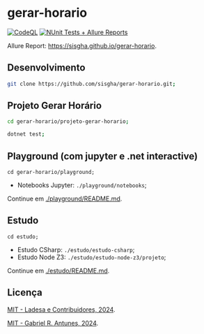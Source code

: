 # gerar-horario

[![CodeQL](https://github.com/sisgha/gerar-horario/actions/workflows/github-code-scanning/codeql/badge.svg)](https://github.com/sisgha/gerar-horario/actions/workflows/github-code-scanning/codeql)
[![NUnit Tests + Allure Reports](https://github.com/sisgha/gerar-horario/actions/workflows/test-and-deploy.yml/badge.svg)](https://github.com/sisgha/gerar-horario/actions/workflows/test-and-deploy.yml)

Allure Report: <https://sisgha.github.io/gerar-horario>.

## Desenvolvimento

```sh
git clone https://github.com/sisgha/gerar-horario.git;
```

## Projeto Gerar Horário

```sh
cd gerar-horario/projeto-gerar-horario;
```

```sh
dotnet test;
```

## Playground (com jupyter e .net interactive)

```
cd gerar-horario/playground;
```

- Notebooks Jupyter: `./playground/notebooks`;

Continue em [./playground/README.md](./playground/README.md).

## Estudo

```
cd estudo;
```

- Estudo CSharp: `./estudo/estudo-csharp`;
- Estudo Node Z3: `./estudo/estudo-node-z3/projeto`;

Continue em [./estudo/README.md](./estudo/README.md).

## Licença

[MIT - Ladesa e Contribuidores, 2024](./LICENSE).

[MIT - Gabriel R. Antunes, 2024](./LICENSE).
